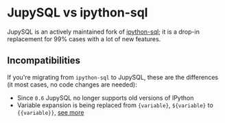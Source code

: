 # JupySQL vs ipython-sql

JupySQL is an actively maintained fork of [ipython-sql](https://github.com/catherinedevlin/ipython-sql); it is a drop-in replacement for 99% cases with a lot of new features.

## Incompatibilities

If you're migrating from `ipython-sql` to JupySQL, these are the differences (it most cases, no code changes are needed):

- Since `0.6` JupySQL no longer supports old versions of IPython
- Variable expansion is being replaced from `{variable}`, `${variable}` to `{{variable}}`, [see more](https://jupysql.ploomber.io/en/latest/user-guide/template.html)